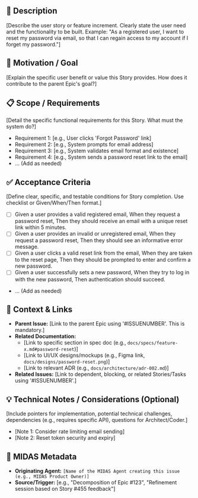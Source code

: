 <!--
MIDAS Story Issue Template
=========================
Instructions for Agent (e.g., MIDAS Product Owner):
- Replace placeholders like '[ ]' with specific information.
- Focus on delivering a specific piece of user value. Use the "As a..., I want..., so that..." format if appropriate for the Description.
- Define clear, testable Acceptance Criteria.
- Ensure the Parent Issue link points correctly to the Epic.
- Link to relevant designs, detailed specs, or specific documentation sections.
- Use Markdown formatting appropriately.
- The title MUST start with "[STORY] ".
-->

## 🎯 Description

[Describe the user story or feature increment. Clearly state the user need and the functionality to be built. Example: "As a registered user, I want to reset my password via email, so that I can regain access to my account if I forget my password."]

## 🤔 Motivation / Goal

[Explain the specific user benefit or value this Story provides. How does it contribute to the parent Epic's goal?]

## 📋 Scope / Requirements

[Detail the specific functional requirements for this Story. What must the system do?]

*   Requirement 1: [e.g., User clicks 'Forgot Password' link]
*   Requirement 2: [e.g., System prompts for email address]
*   Requirement 3: [e.g., System validates email format and existence]
*   Requirement 4: [e.g., System sends a password reset link to the email]
*   ... (Add as needed)

## ✅ Acceptance Criteria

[Define clear, specific, and testable conditions for Story completion. Use checklist or Given/When/Then format.]

*   [ ] Given a user provides a valid registered email, When they request a password reset, Then they should receive an email with a unique reset link within 5 minutes.
*   [ ] Given a user provides an invalid or unregistered email, When they request a password reset, Then they should see an informative error message.
*   [ ] Given a user clicks a valid reset link from the email, When they are taken to the reset page, Then they should be prompted to enter and confirm a new password.
*   [ ] Given a user successfully sets a new password, When they try to log in with the new password, Then authentication should succeed.
*   ... (Add as needed)

## 🔗 Context & Links

*   **Parent Issue:** [Link to the parent Epic using '#ISSUENUMBER'. This is mandatory.]
*   **Related Documentation:**
    *   [Link to specific section in spec doc (e.g., `docs/specs/feature-x.md#password-reset`)]
    *   [Link to UI/UX designs/mockups (e.g., Figma link, `docs/designs/password-reset.png`)]
    *   [Link to relevant ADR (e.g., `docs/architecture/adr-002.md`)]
*   **Related Issues:** [Link to dependent, blocking, or related Stories/Tasks using '#ISSUENUMBER'.]

## 💡 Technical Notes / Considerations (Optional)

[Include pointers for implementation, potential technical challenges, dependencies (e.g., requires specific API), questions for Architect/Coder.]

*   [Note 1: Consider rate limiting email sending]
*   [Note 2: Reset token security and expiry]

## 🤖 MIDAS Metadata

*   **Originating Agent:** `[Name of the MIDAS Agent creating this issue (e.g., MIDAS Product Owner)]`
*   **Source/Trigger:** [e.g., "Decomposition of Epic #123", "Refinement session based on Story #455 feedback"]